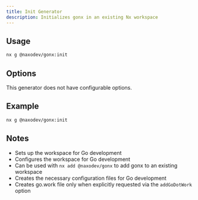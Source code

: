 ```yaml
---
title: Init Generator
description: Initializes gonx in an existing Nx workspace
---
```


## Usage

```bash
nx g @naxodev/gonx:init
```

## Options

This generator does not have configurable options.

## Example

```bash
nx g @naxodev/gonx:init
```

## Notes

- Sets up the workspace for Go development
- Configures the workspace for Go development
- Can be used with `nx add @naxodev/gonx` to add gonx to an existing workspace
- Creates the necessary configuration files for Go development
- Creates go.work file only when explicitly requested via the `addGoDotWork` option
